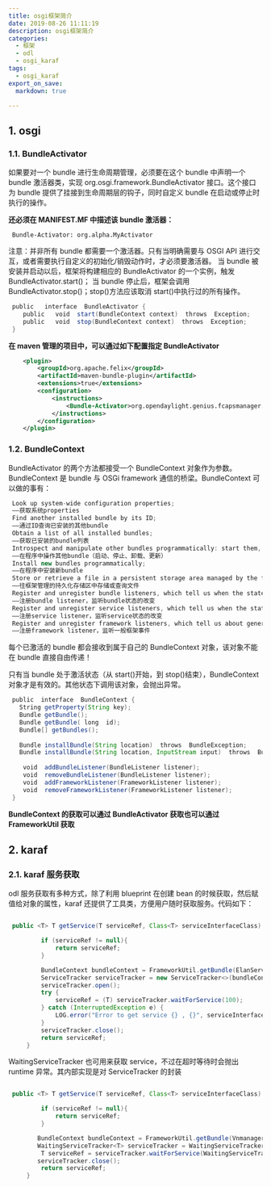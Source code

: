```yaml
---
title: osgi框架简介
date: 2019-08-26 11:11:19
description: osgi框架简介
categories:
  - 框架
  - odl
  - osgi_karaf
tags:
  - osgi_karaf
export_on_save:
  markdown: true

---
```


## 1. osgi

### 1.1. BundleActivator

如果要对一个 bundle 进行生命周期管理，必须要在这个 bundle 中声明一个 bundle 激活器类，实现 org.osgi.framework.BundleActivator 接口。这个接口为 bundle 提供了挂接到生命周期层的钩子，同时自定义 bundle 在启动或停止时执行的操作。

<strong> 还必须在 MANIFEST.MF 中描述该 bundle 激活器： </strong>

```text
 Bundle-Activator: org.alpha.MyActivator
```

注意：并非所有 bundle 都需要一个激活器。只有当明确需要与 OSGI API 进行交互，或者需要执行自定义的初始化/销毁动作时，才必须要激活器。
当 bundle 被安装并启动以后，框架将构建相应的 BundleActivator 的一个实例，触发 BundleActivator.start()；
当 bundle 停止后，框架会调用 BundleActivator.stop()；stop()方法应该取消 start()中执行过的所有操作。

```java
 public   interface  BundleActivator {  
    public   void  start(BundleContext context)  throws  Exception;  
    public   void  stop(BundleContext context)  throws  Exception;  
 }  
```

<strong> 在 maven 管理的项目中，可以通过如下配置指定 BundleActivator </strong>

```xml
    <plugin>
        <groupId>org.apache.felix</groupId>
        <artifactId>maven-bundle-plugin</artifactId>
        <extensions>true</extensions>
        <configuration>
            <instructions>
                <Bundle-Activator>org.opendaylight.genius.fcapsmanager.alarmmanager.Activator</Bundle-Activator>
            </instructions>
        </configuration>
    </plugin>
```

### 1.2. BundleContext

BundleActivator 的两个方法都接受一个 BundleContext 对象作为参数。BundleContext 是 bundle 与 OSGi framework 通信的桥梁。BundleContext 可以做的事有：

```java
 Look up system-wide configuration properties;
 ——获取系统properties
 Find another installed bundle by its ID;
 ——通过ID查询已安装的其他bundle
 Obtain a list of all installed bundles;
 ——获取已安装的bundle列表
 Introspect and manipulate other bundles programmatically: start them, stop them, un-install them, update them, etc;
 ——在程序中操作其他bundle（启动、停止、卸载、更新）
 Install new bundles programmatically;
 ——在程序中安装新bundle
 Store or retrieve a file in a persistent storage area managed by the framework;
 ——往框架管理的持久化存储区中存储或查询文件
 Register and unregister bundle listeners, which tell us when the state of any bundle in the framework changes;
 ——注册bundle listener，监听bundle状态的改变
 Register and unregister service listeners, which tell us when the state of any service in the framework changes 
 ——注册service listener，监听service状态的改变 
 Register and unregister framework listeners, which tell us about general framework events.
 ——注册framework listener，监听一般框架事件
```

每个已激活的 bundle 都会接收到属于自己的 BundleContext 对象，该对象不能在 bundle 直接自由传递！

只有当 bundle 处于激活状态（从 start()开始，到 stop()结束），BundleContext 对象才是有效的。其他状态下调用该对象，会抛出异常。

```java
 public  interface  BundleContext {  
   String getProperty(String key);  
   Bundle getBundle();  
   Bundle getBundle( long  id);  
   Bundle[] getBundles();  
   
   Bundle installBundle(String location)  throws  BundleException;  
   Bundle installBundle(String location, InputStream input)  throws  BundleException;  
   
    void  addBundleListener(BundleListener listener);  
    void  removeBundleListener(BundleListener listener);  
    void  addFrameworkListener(FrameworkListener listener);  
    void  removeFrameworkListener(FrameworkListener listener);  
 }
```

<strong> BundleContext 的获取可以通过 BundleActivator 获取也可以通过 FrameworkUtil 获取 </strong>

## 2. karaf

### 2.1. karaf 服务获取

odl 服务获取有多种方式，除了利用 blueprint 在创建 bean 的时候获取，然后赋值给对象的属性，karaf 还提供了工具类，方便用户随时获取服务。代码如下：

```java

 public <T> T getService(T serviceRef, Class<T> serviceInterfaceClass) {

         if (serviceRef != null){
             return serviceRef;
         }

         BundleContext bundleContext = FrameworkUtil.getBundle(ElanServiceProvider.class).getBundleContext();
         ServiceTracker serviceTracker = new ServiceTracker<>(bundleContext, serviceInterfaceClass, null);
         serviceTracker.open();
         try {
             serviceRef = (T) serviceTracker.waitForService(100);
         } catch (InterruptedException e) {
             LOG.error("Error to get service {} , {}", serviceInterfaceClass, e);
         }
         serviceTracker.close();
         return serviceRef;
     }
```

WaitingServiceTracker 也可用来获取 service，不过在超时等待时会抛出 runtime 异常。其内部实现是对 ServiceTracker 的封装

```java

 public <T> T getService(T serviceRef, Class<T> serviceInterfaceClass) {

         if (serviceRef != null){
             return serviceRef;
         }

        BundleContext bundleContext = FrameworkUtil.getBundle(VnmanagerServiceUtil.class).getBundleContext();
        WaitingServiceTracker<T> serviceTracker = WaitingServiceTracker.create(serviceInterface, bundleContext);
         T serviceRef = serviceTracker.waitForService(WaitingServiceTracker.FIVE_MINUTES);
        serviceTracker.close();
         return serviceRef;
     }
```
